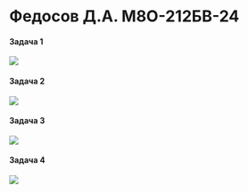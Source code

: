 # Федосов Д.А. М8О-212БВ-24

#### Задача 1
![](https://geps.dev/progress/100)
#### Задача 2
![](https://geps.dev/progress/100)
#### Задача 3
![](https://geps.dev/progress/95)
#### Задача 4
![](https://geps.dev/progress/40)
